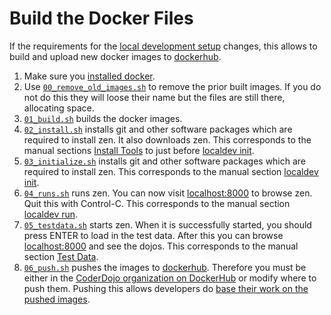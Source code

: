 Build the Docker Files
======================

If the requirements for the [local development setup](https://github.com/CoderDojo/cp-local-development) changes, this allows to build and upload new docker images to [dockerhub](https://hub.docker.com/u/coderdojo/).

1. Make sure you [installed docker](..).
2. Use [`00_remove_old_images.sh`](00_remove_old_images.sh) to remove the prior built images. If you do not do this they will loose their name but the files are still there, allocating space.
3. [`01_build.sh`](01_build.sh) builds the docker images. 
4. [`02_install.sh`](02_install.sh) installs git and other software packages which are required to install zen. It also downloads zen. This corresponds to the manual sections [Install Tools](https://github.com/CoderDojo/cp-local-development#install-tools) to just before [localdev init](https://github.com/CoderDojo/cp-local-development#localdev-init).
5. [`03_initialize.sh`](03_initialize.sh) installs git and other software packages which are required to install zen. This corresponds to the manual section [localdev init](https://github.com/CoderDojo/cp-local-development#localdev-init).
6. [`04_runs.sh`](04_run.sh) runs zen. You can now visit [localhost:8000](http://localhost:8000) to browse zen. Quit this with Control-C. This corresponds to the manual section [localdev run](https://github.com/CoderDojo/cp-local-development#localdev-run).
7. [`05_testdata.sh`](05_testdata.sh) starts zen. When it is successfully started, you should press ENTER to load in the test data. After this you can browse [localhost:8000](http://localhost:8000) and see the dojos. This corresponds to the manual section [Test Data](https://github.com/CoderDojo/cp-local-development#test-data).
8. [`06_push.sh`](06_push.sh) pushes the images to [dockerhub](https://hub.docker.com/u/coderdojo/). Therefore you must be either in the [CoderDojo organization on DockerHub](https://hub.docker.com/u/coderdojo/) or modify where to push them. Pushing this allows developers do [base their work on the pushed images](../develop).


